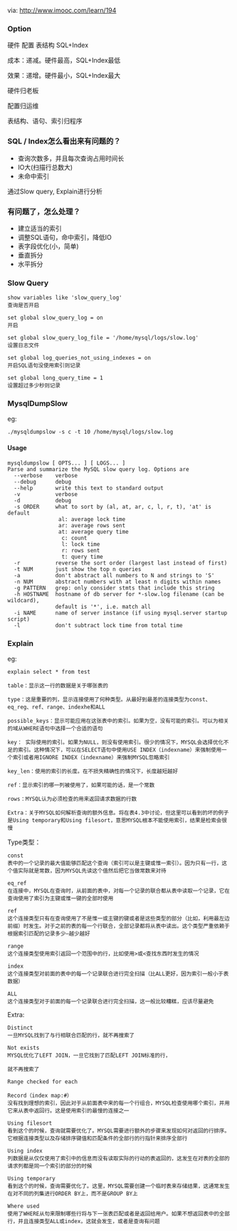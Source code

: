 via: http://www.imooc.com/learn/194

### Option

硬件
配置
表结构
SQL+Index

成本：递减。硬件最高，SQL+Index最低

效果：递增。硬件最小，SQL+Index最大

硬件归老板

配置归运维

表结构、语句、索引归程序

### SQL / Index怎么看出来有问题的？

 - 查询次数多，并且每次查询占用时间长
 - IO大(扫描行总数大)
 - 未命中索引

通过Slow query, Explain进行分析

### 有问题了，怎么处理？

 - 建立适当的索引
 - 调整SQL语句，命中索引，降低IO
 - 表字段优化(小，简单)
 - 垂直拆分
 - 水平拆分

### Slow Query

```
show variables like 'slow_query_log'
查询是否开启

set global slow_query_log = on
开启

set global slow_query_log_file = '/home/mysql/logs/slow.log'
设置日志文件

set global log_queries_not_using_indexes = on
开启SQL语句没使用索引则记录

set global long_query_time = 1
设置超过多少秒则记录
```

### MysqlDumpSlow

eg:

``
./mysqldumpslow -s c -t 10 /home/mysql/logs/slow.log
``

#### Usage

```
mysqldumpslow [ OPTS... ] [ LOGS... ]
Parse and summarize the MySQL slow query log. Options are
  --verbose    verbose
  --debug      debug
  --help       write this text to standard output
  -v           verbose
  -d           debug
  -s ORDER     what to sort by (al, at, ar, c, l, r, t), 'at' is default
                al: average lock time
                ar: average rows sent
                at: average query time
                 c: count
                 l: lock time
                 r: rows sent
                 t: query time 
  -r           reverse the sort order (largest last instead of first)
  -t NUM       just show the top n queries
  -a           don't abstract all numbers to N and strings to 'S'
  -n NUM       abstract numbers with at least n digits within names
  -g PATTERN   grep: only consider stmts that include this string
  -h HOSTNAME  hostname of db server for *-slow.log filename (can be wildcard),
               default is '*', i.e. match all
  -i NAME      name of server instance (if using mysql.server startup script)
  -l           don't subtract lock time from total time
```

### Explain

eg:

``
explain select * from test
``

```
table：显示这一行的数据是关于哪张表的

type：这是重要的列，显示连接使用了何种类型。从最好到最差的连接类型为const、eq_reg、ref、range、indexhe和ALL

possible_keys：显示可能应用在这张表中的索引。如果为空，没有可能的索引。可以为相关的域从WHERE语句中选择一个合适的语句

key： 实际使用的索引。如果为NULL，则没有使用索引。很少的情况下，MYSQL会选择优化不足的索引。这种情况下，可以在SELECT语句中使用USE INDEX（indexname）来强制使用一个索引或者用IGNORE INDEX（indexname）来强制MYSQL忽略索引

key_len：使用的索引的长度。在不损失精确性的情况下，长度越短越好

ref：显示索引的哪一列被使用了，如果可能的话，是一个常数

rows：MYSQL认为必须检查的用来返回请求数据的行数

Extra：关于MYSQL如何解析查询的额外信息。将在表4.3中讨论，但这里可以看到的坏的例子是Using temporary和Using filesort，意思MYSQL根本不能使用索引，结果是检索会很慢
```

Type类型：

```
const 
表中的一个记录的最大值能够匹配这个查询（索引可以是主键或惟一索引）。因为只有一行，这个值实际就是常数，因为MYSQL先读这个值然后把它当做常数来对待 

eq_ref 
在连接中，MYSQL在查询时，从前面的表中，对每一个记录的联合都从表中读取一个记录，它在查询使用了索引为主键或惟一键的全部时使用 

ref 
这个连接类型只有在查询使用了不是惟一或主键的键或者是这些类型的部分（比如，利用最左边前缀）时发生。对于之前的表的每一个行联合，全部记录都将从表中读出。这个类型严重依赖于根据索引匹配的记录多少—越少越好 

range 
这个连接类型使用索引返回一个范围中的行，比如使用>或<查找东西时发生的情况 

index 
这个连接类型对前面的表中的每一个记录联合进行完全扫描（比ALL更好，因为索引一般小于表数据） 

ALL 
这个连接类型对于前面的每一个记录联合进行完全扫描，这一般比较糟糕，应该尽量避免
```

Extra:

```
Distinct 
一旦MYSQL找到了与行相联合匹配的行，就不再搜索了 

Not exists 
MYSQL优化了LEFT JOIN，一旦它找到了匹配LEFT JOIN标准的行， 

就不再搜索了 

Range checked for each 

Record（index map:#） 
没有找到理想的索引，因此对于从前面表中来的每一个行组合，MYSQL检查使用哪个索引，并用它来从表中返回行。这是使用索引的最慢的连接之一 

Using filesort 
看到这个的时候，查询就需要优化了。MYSQL需要进行额外的步骤来发现如何对返回的行排序。它根据连接类型以及存储排序键值和匹配条件的全部行的行指针来排序全部行 

Using index 
列数据是从仅仅使用了索引中的信息而没有读取实际的行动的表返回的，这发生在对表的全部的请求列都是同一个索引的部分的时候 

Using temporary 
看到这个的时候，查询需要优化了。这里，MYSQL需要创建一个临时表来存储结果，这通常发生在对不同的列集进行ORDER BY上，而不是GROUP BY上 

Where used 
使用了WHERE从句来限制哪些行将与下一张表匹配或者是返回给用户。如果不想返回表中的全部行，并且连接类型ALL或index，这就会发生，或者是查询有问题 
```
